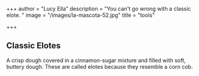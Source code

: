 +++
author = "Lucy Ella"
description = "You can't go wrong with a classic elote.  "
image = "/images/la-mascota-52.jpg"
title = "tools"

+++
## Classic Elotes

A crisp dough covered in a cinnamon-sugar mixture and filled with soft, buttery dough.  These are called elotes because they resemble a corn cob.  